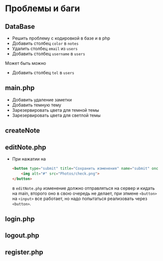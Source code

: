 # Проблемы и баги

## DataBase
- Решить проблему с кодировкой в базе и в php
- Добавить столбец ``color`` в ``notes``
- Удалить столбец ``email`` из ``users``
- Добавить столбец ``username`` в ``users``

Может быть можно
- Добавить столбец ``tel`` в ``users``

## main.php
- Добавить удаление заметки
- Добавить темную тему
- Зарезервировать цвета для темной темы
- Зарезервировать цвета для светлой темы

## createNote

## editNote.php
- При нажатии на
    ```HTML
    <button type="submit" title="Сохранить изменения" name="submit" onclick="location.href='main.php';">
        <img alt="#" src="Photos/check.png">
    </button>
    ```
  в ``editNote.php`` изменение должно отправляться на сервер и кидать на main, второго оно в свою очередь не делает, при зпмене ``<button>`` на ``<input>`` все работает, но надо попытаться реализовать через ``<button>``.

## login.php

## logout.php

## register.php

